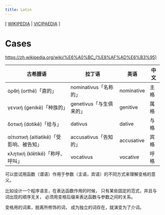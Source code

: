 ```yaml
---
title: Latin
---
```


[ [WIKIPEDIA](https://en.wikipedia.org/wiki/Latin)
| [VICIPAEDIA](https://la.wikipedia.org) ]

# Cases

https://zh.wikipedia.org/wiki/%E6%A0%BC_(%E8%AF%AD%E6%B3%95)

| 古希腊语                                | 拉丁语                  | 英语       | 中文 |
| --------------------------------------- | ----------------------- | ---------- | ---- |
| ὀρθή (orthē)「直的」                    | nominativus「名称的」   | nominative | 主格 |
| γενική (genikē)「种族的」               | genetivus「与生俱来的」 | genitive   | 属格 |
| δοτική (dotikē)「给与」                 | dativus                 | dative     | 与格 |
| αἰτιατική (aitiatikē)「受影响、被告知」 | accusativus「告知的」   | accusative | 宾格 |
| κλητική (klētikē)「称呼、呼叫」         | vocativus               | vocative   | 呼格 |

可以尝试用函数（谓语）作用于参数（主语，宾语）的不同方式来理解变格的意义。

比如设计一个程序语言，在表达函数作用的时候，
只有某些固定的范式，并且与词出现的顺序无关，
必须用变格后缀来表达函数与参数之间的关系。

变格用的词素，脱离所修饰的词，
成为独立的词存在，就演变为了介词。
